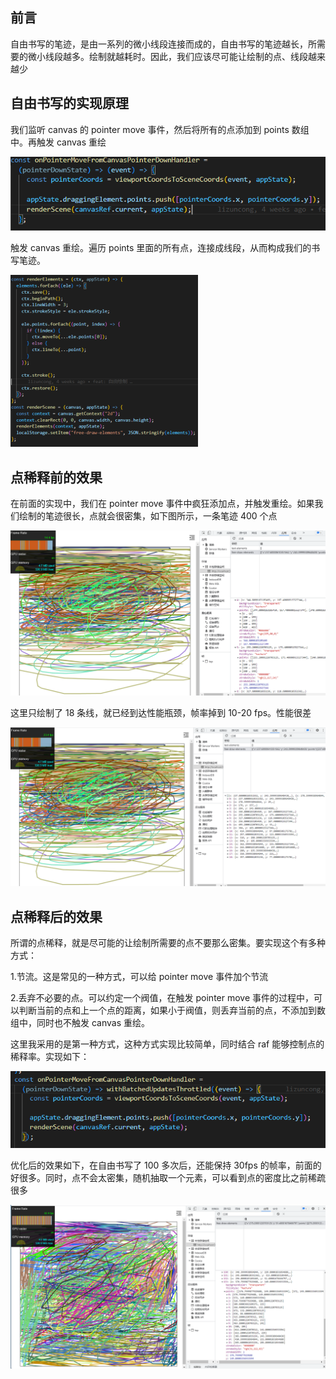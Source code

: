 ## 前言

自由书写的笔迹，是由一系列的微小线段连接而成的，自由书写的笔迹越长，所需要的微小线段越多。绘制就越耗时。因此，我们应该尽可能让绘制的点、线段越来越少

## 自由书写的实现原理

我们监听 canvas 的 pointer move 事件，然后将所有的点添加到 points 数组中。再触发 canvas 重绘

![image](../../excalidraw-app/xishi_01.png)

触发 canvas 重绘。遍历 points 里面的所有点，连接成线段，从而构成我们的书写笔迹。

![image](../../excalidraw-app/xishi_02.png)

## 点稀释前的效果

在前面的实现中，我们在 pointer move 事件中疯狂添加点，并触发重绘。如果我们绘制的笔迹很长，点就会很密集，如下图所示，一条笔迹 400 个点

![image](../../excalidraw-app/xishi_03.png)

这里只绘制了 18 条线，就已经到达性能瓶颈，帧率掉到 10-20 fps。性能很差

![image](../../excalidraw-app/xishi_04.png)

## 点稀释后的效果

所谓的点稀释，就是尽可能的让绘制所需要的点不要那么密集。要实现这个有多种方式：

1.节流。这是常见的一种方式，可以给 pointer move 事件加个节流

2.丢弃不必要的点。可以约定一个阀值，在触发 pointer move 事件的过程中，可以判断当前的点和上一个点的距离，如果小于阀值，则丢弃当前的点，不添加到数组中，同时也不触发 canvas 重绘。

这里我采用的是第一种方式，这种方式实现比较简单，同时结合 raf 能够控制点的稀释率。实现如下：

![image](../../excalidraw-app/xishi_05.png)

优化后的效果如下，在自由书写了 100 多次后，还能保持 30fps 的帧率，前面的好很多。同时，点不会太密集，随机抽取一个元素，可以看到点的密度比之前稀疏很多

![image](../../excalidraw-app/xishi_06.png)
